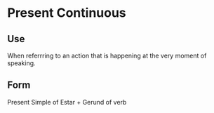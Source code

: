 # Present Continuous

## Use
When referrring to an action that is happening at the very moment of speaking.

## Form
Present Simple of Estar + Gerund of verb



